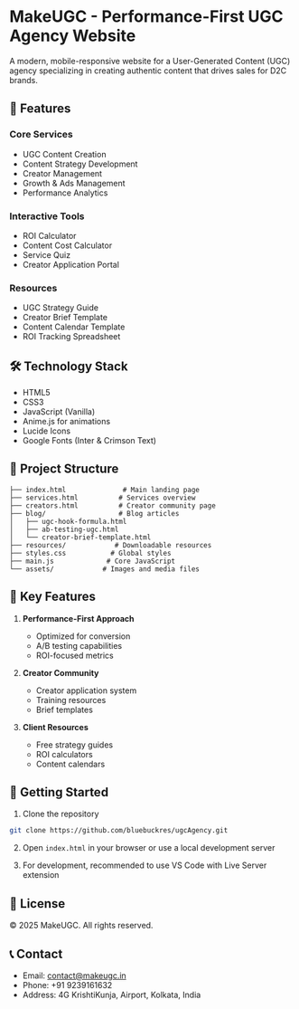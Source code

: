 # MakeUGC - Performance-First UGC Agency Website

A modern, mobile-responsive website for a User-Generated Content (UGC) agency specializing in creating authentic content that drives sales for D2C brands.

## 🚀 Features

### Core Services
- UGC Content Creation
- Content Strategy Development
- Creator Management
- Growth & Ads Management
- Performance Analytics

### Interactive Tools
- ROI Calculator
- Content Cost Calculator
- Service Quiz
- Creator Application Portal

### Resources
- UGC Strategy Guide
- Creator Brief Template
- Content Calendar Template
- ROI Tracking Spreadsheet

## 🛠️ Technology Stack

- HTML5
- CSS3
- JavaScript (Vanilla)
- Anime.js for animations
- Lucide Icons
- Google Fonts (Inter & Crimson Text)

## 📂 Project Structure

```
├── index.html              # Main landing page
├── services.html          # Services overview
├── creators.html          # Creator community page
├── blog/                  # Blog articles
│   ├── ugc-hook-formula.html
│   ├── ab-testing-ugc.html
│   └── creator-brief-template.html
├── resources/            # Downloadable resources
├── styles.css           # Global styles
├── main.js             # Core JavaScript
└── assets/            # Images and media files
```

## 🔑 Key Features

1. **Performance-First Approach**
   - Optimized for conversion
   - A/B testing capabilities
   - ROI-focused metrics

2. **Creator Community**
   - Creator application system
   - Training resources
   - Brief templates

3. **Client Resources**
   - Free strategy guides
   - ROI calculators
   - Content calendars

## 🚀 Getting Started

1. Clone the repository
```bash
git clone https://github.com/bluebuckres/ugcAgency.git
```

2. Open `index.html` in your browser or use a local development server

3. For development, recommended to use VS Code with Live Server extension

## 📝 License

© 2025 MakeUGC. All rights reserved.

## 📞 Contact

- Email: contact@makeugc.in
- Phone: +91 9239161632
- Address: 4G KrishtiKunja, Airport, Kolkata, India
